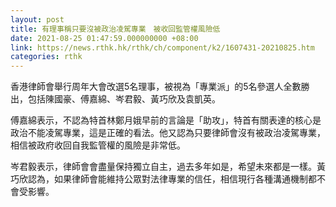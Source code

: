 ```yaml
---
layout: post
title: 有理事稱只要沒被政治凌駕專業　被收回監管權風險低
date: 2021-08-25 01:47:59.000000000 +08:00
link: https://news.rthk.hk/rthk/ch/component/k2/1607431-20210825.htm
categories: rthk
---
```


香港律師會舉行周年大會改選5名理事，被視為「專業派」的5名參選人全數勝出，包括陳國豪、傅嘉綿、岑君毅、黃巧欣及袁凱英。

傅嘉綿表示，不認為特首林鄭月娥早前的言論是「助攻」，特首有關表達的核心是政治不能凌駕專業，這是正確的看法。他又認為只要律師會沒有被政治凌駕專業，相信被政府收回自我監管權的風險是非常低。

岑君毅表示，律師會會盡量保持獨立自主，過去多年如是，希望未來都是一樣。黃巧欣認為，如果律師會能維持公眾對法律專業的信任，相信現行各種溝通機制都不會受影響。
